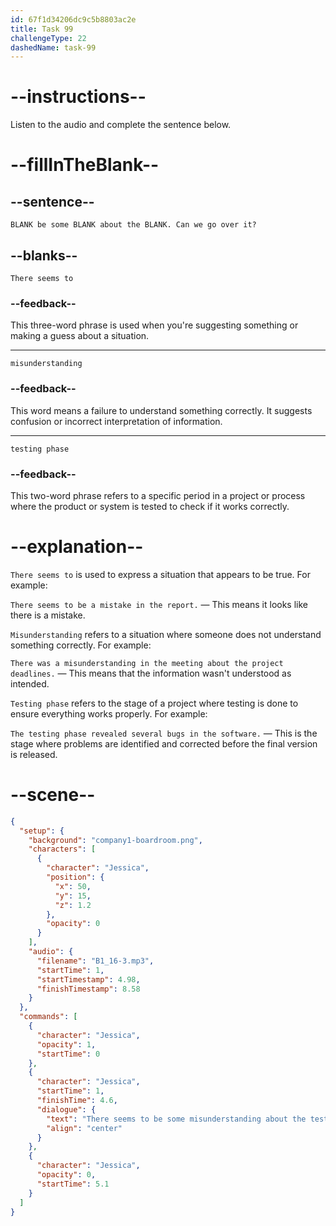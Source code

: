 ```yaml
---
id: 67f1d34206dc9c5b8803ac2e
title: Task 99
challengeType: 22
dashedName: task-99
---
```


<!-- (Audio) Jessica: There seems to be some misunderstanding about the testing phase. Can we go over it? -->

# --instructions--

Listen to the audio and complete the sentence below.

# --fillInTheBlank--

## --sentence--

`BLANK be some BLANK about the BLANK. Can we go over it?`

## --blanks--

`There seems to`

### --feedback--

This three-word phrase is used when you're suggesting something or making a guess about a situation.

---

`misunderstanding`

### --feedback--

This word means a failure to understand something correctly. It suggests confusion or incorrect interpretation of information.

---

`testing phase`

### --feedback--

This two-word phrase refers to a specific period in a project or process where the product or system is tested to check if it works correctly.

# --explanation--

`There seems to` is used to express a situation that appears to be true. For example:

`There seems to be a mistake in the report.` — This means it looks like there is a mistake.

`Misunderstanding` refers to a situation where someone does not understand something correctly. For example: 

`There was a misunderstanding in the meeting about the project deadlines.` — This means that the information wasn't understood as intended.

`Testing phase` refers to the stage of a project where testing is done to ensure everything works properly. For example:

`The testing phase revealed several bugs in the software.` — This is the stage where problems are identified and corrected before the final version is released.

# --scene--

```json
{
  "setup": {
    "background": "company1-boardroom.png",
    "characters": [
      {
        "character": "Jessica",
        "position": {
          "x": 50,
          "y": 15,
          "z": 1.2
        },
        "opacity": 0
      }
    ],
    "audio": {
      "filename": "B1_16-3.mp3",
      "startTime": 1,
      "startTimestamp": 4.98,
      "finishTimestamp": 8.58
    }
  },
  "commands": [
    {
      "character": "Jessica",
      "opacity": 1,
      "startTime": 0
    },
    {
      "character": "Jessica",
      "startTime": 1,
      "finishTime": 4.6,
      "dialogue": {
        "text": "There seems to be some misunderstanding about the testing phase. Can we go over it?",
        "align": "center"
      }
    },
    {
      "character": "Jessica",
      "opacity": 0,
      "startTime": 5.1
    }
  ]
}
```

